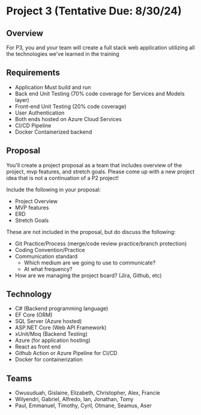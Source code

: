 # Project 3 (Tentative Due: 8/30/24)

## Overview

For P3, you and your team will create a full stack web application utilizing all the technologies we've learned in the training

## Requirements

- Application Must build and run
- Back end Unit Testing (70% code coverage for Services and Models layer)
- Front-end Unit Testing (20% code coverage)
- User Authentication
- Both ends hosted on Azure Cloud Services
- CI/CD Pipeline
- Docker Containerized backend

## Proposal

You'll create a project proposal as a team that includes overview of the project, mvp features, and stretch goals.
Please come up with a new project idea that is not a continuation of a P2 project!

Include the following in your proposal:

- Project Overview
- MVP features
- ERD
- Stretch Goals

These are not included in the proposal, but do discuss the following:

- Git Practice/Process (merge/code review practice/branch protection)
- Coding Convention/Practice
- Communication standard
  - Which medium are we going to use to communicate?
  - At what frequency?
- How are we managing the project board? (Jira, Github, etc)

## Technology

- C# (Backend programming language)
- EF Core (ORM)
- SQL Server (Azure hosted)
- ASP.NET Core (Web API Framework)
- xUnit/Moq (Backend Testing)
- Azure (for application hosting)
- React as front end
- Github Action or Azure Pipeline for CI/CD
- Docker for containerization

## Teams

- Owusuduah, Gislaine, Elizabeth, Christopher, Alex, Francie
- Wilyendri, Gabriel, Alfredo, Ian, Jonathan, Tomy
- Paul, Emmanuel, Timothy, Cyril, Otmane, Seamus, Aser

